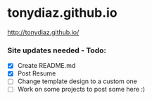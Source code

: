 # tonydiaz.github.io
http://tonydiaz.github.io/


### Site updates needed - Todo:
- [x] Create README.md
- [x] Post Resume
- [ ] Change template design to a custom one
- [ ] Work on some projects to post some here :)
